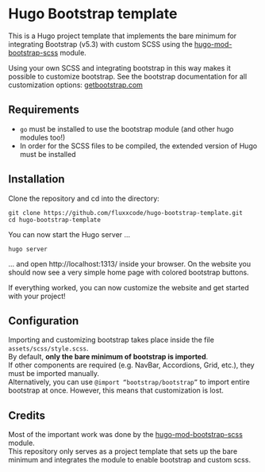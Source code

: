 # Hugo Bootstrap template
This is a Hugo project template that implements the bare minimum for integrating Bootstrap (v5.3) with custom SCSS using the [hugo-mod-bootstrap-scss](https://github.com/gohugoio/hugo-mod-bootstrap-scss) module.

Using your own SCSS and integrating bootstrap in this way makes it possible to customize bootstrap.
See the bootstrap documentation for all customization options: [getbootstrap.com](https://getbootstrap.com/docs/5.3/customize/sass/)

## Requirements
- `go` must be installed to use the bootstrap module (and other hugo modules too!)
- In order for the SCSS files to be compiled, the extended version of Hugo must be installed

## Installation
Clone the repository and cd into the directory:
```
git clone https://github.com/fluxxcode/hugo-bootstrap-template.git
cd hugo-bootstrap-template
```
You can now start the Hugo server ...
```
hugo server
```
... and open http://localhost:1313/ inside your browser. On the website you should now see a very simple home page with colored bootstrap buttons.

If everything worked, you can now customize the website and get started with your project!

## Configuration
Importing and customizing bootstrap takes place inside the file `assets/scss/style.scss`. \
By default, **only the bare minimum of bootstrap is imported**. \
If other components are required (e.g. NavBar, Accordions, Grid, etc.), they must be imported manually. \
Alternatively, you can use `@import “bootstrap/bootstrap”` to import entire bootstrap at once. However, this means that customization is lost.

## Credits
Most of the important work was done by the [hugo-mod-bootstrap-scss](https://github.com/gohugoio/hugo-mod-bootstrap-scss) module. \
This repository only serves as a project template that sets up the bare minimum and integrates the module to enable bootstrap and custom scss.
